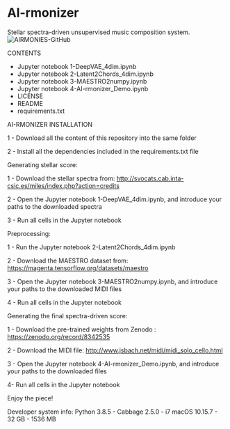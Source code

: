 # AI-rmonizer
Stellar spectra-driven unsupervised music composition system.
![AIRMONIES-GitHub](https://github.com/AuditoryVO/AI-rmonizer/assets/144262864/84691096-eb8a-4334-9c5c-3acafd478fce)

CONTENTS
- Jupyter notebook 1-DeepVAE_4dim.ipynb
- Jupyter notebook 2-Latent2Chords_4dim.ipynb
- Jupyter notebook 3-MAESTRO2numpy.ipynb
- Jupyter notebook 4-AI-rmonizer_Demo.ipynb
- LICENSE
- README
- requirements.txt

AI-RMONIZER INSTALLATION

1 - Download all the content of this repository into the same folder

2 - Install all the dependencies included in the requirements.txt file

Generating stellar score:

1 - Download the stellar spectra from: http://svocats.cab.inta-csic.es/miles/index.php?action=credits

2 - Open the Jupyter notebook 1-DeepVAE_4dim.ipynb, and introduce your paths to the downloaded spectra

3 - Run all cells in the Jupyter notebook 

Preprocessing:

1 - Run the Jupyter notebook 2-Latent2Chords_4dim.ipynb

2 - Download the MAESTRO dataset from: https://magenta.tensorflow.org/datasets/maestro

3 - Open the Jupyter notebook 3-MAESTRO2numpy.ipynb, and introduce your paths to the downloaded MIDI files

4 - Run all cells in the Jupyter notebook

Generating the final spectra-driven score:

1 - Download the pre-trained weights from Zenodo : https://zenodo.org/record/8342535

2 - Download the MIDI file: http://www.jsbach.net/midi/midi_solo_cello.html

3 - Open the Jupyter notebook 4-AI-rmonizer_Demo.ipynb, and introduce your paths to the downloaded files

4- Run all cells in the Jupyter notebook

Enjoy the piece!

Developer system info: Python 3.8.5 - Cabbage 2.5.0 - i7 macOS 10.15.7 - 32 GB - 1536 MB


